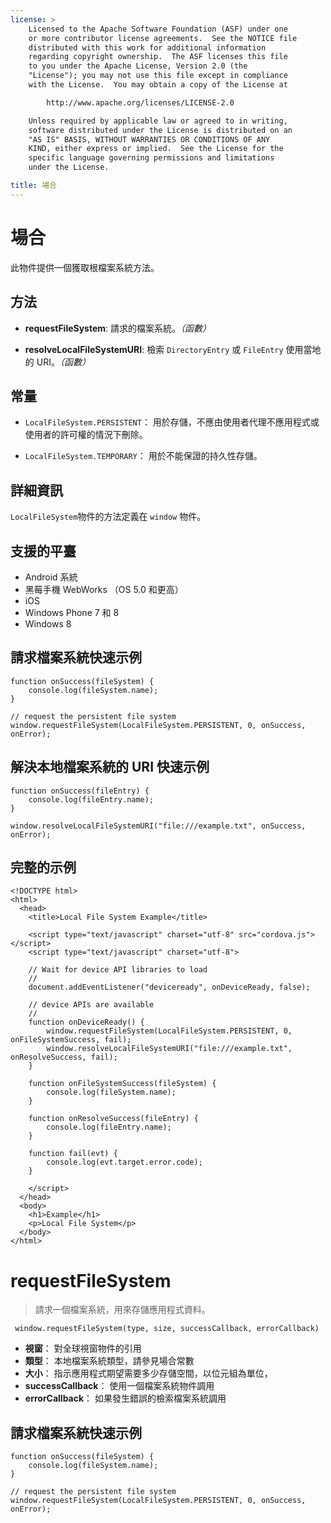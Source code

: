 ```yaml
---
license: >
    Licensed to the Apache Software Foundation (ASF) under one
    or more contributor license agreements.  See the NOTICE file
    distributed with this work for additional information
    regarding copyright ownership.  The ASF licenses this file
    to you under the Apache License, Version 2.0 (the
    "License"); you may not use this file except in compliance
    with the License.  You may obtain a copy of the License at

        http://www.apache.org/licenses/LICENSE-2.0

    Unless required by applicable law or agreed to in writing,
    software distributed under the License is distributed on an
    "AS IS" BASIS, WITHOUT WARRANTIES OR CONDITIONS OF ANY
    KIND, either express or implied.  See the License for the
    specific language governing permissions and limitations
    under the License.

title: 場合
---
```


# 場合

此物件提供一個獲取根檔案系統方法。

## 方法

*   **requestFileSystem**: 請求的檔案系統。*（函數）*

*   **resolveLocalFileSystemURI**: 檢索 `DirectoryEntry` 或 `FileEntry` 使用當地的 URI。*（函數）*

## 常量

*   `LocalFileSystem.PERSISTENT`： 用於存儲，不應由使用者代理不應用程式或使用者的許可權的情況下刪除。

*   `LocalFileSystem.TEMPORARY`： 用於不能保證的持久性存儲。

## 詳細資訊

`LocalFileSystem`物件的方法定義在 `window` 物件。

## 支援的平臺

*   Android 系統
*   黑莓手機 WebWorks （OS 5.0 和更高）
*   iOS
*   Windows Phone 7 和 8
*   Windows 8

## 請求檔案系統快速示例

    function onSuccess(fileSystem) {
        console.log(fileSystem.name);
    }
    
    // request the persistent file system
    window.requestFileSystem(LocalFileSystem.PERSISTENT, 0, onSuccess, onError);
    

## 解決本地檔案系統的 URI 快速示例

    function onSuccess(fileEntry) {
        console.log(fileEntry.name);
    }
    
    window.resolveLocalFileSystemURI("file:///example.txt", onSuccess, onError);
    

## 完整的示例

    <!DOCTYPE html>
    <html>
      <head>
        <title>Local File System Example</title>
    
        <script type="text/javascript" charset="utf-8" src="cordova.js"></script>
        <script type="text/javascript" charset="utf-8">
    
        // Wait for device API libraries to load
        //
        document.addEventListener("deviceready", onDeviceReady, false);
    
        // device APIs are available
        //
        function onDeviceReady() {
            window.requestFileSystem(LocalFileSystem.PERSISTENT, 0, onFileSystemSuccess, fail);
            window.resolveLocalFileSystemURI("file:///example.txt", onResolveSuccess, fail);
        }
    
        function onFileSystemSuccess(fileSystem) {
            console.log(fileSystem.name);
        }
    
        function onResolveSuccess(fileEntry) {
            console.log(fileEntry.name);
        }
    
        function fail(evt) {
            console.log(evt.target.error.code);
        }
    
        </script>
      </head>
      <body>
        <h1>Example</h1>
        <p>Local File System</p>
      </body>
    </html>
    

# requestFileSystem

> 請求一個檔案系統，用來存儲應用程式資料。

     window.requestFileSystem(type, size, successCallback, errorCallback)
    

*   **視窗**： 對全球視窗物件的引用
*   **類型**： 本地檔案系統類型，請參見場合常數
*   **大小**： 指示應用程式期望需要多少存儲空間，以位元組為單位，
*   **successCallback**： 使用一個檔案系統物件調用
*   **errorCallback**： 如果發生錯誤的檢索檔案系統調用

## 請求檔案系統快速示例

    function onSuccess(fileSystem) {
        console.log(fileSystem.name);
    }
    
    // request the persistent file system
    window.requestFileSystem(LocalFileSystem.PERSISTENT, 0, onSuccess, onError);